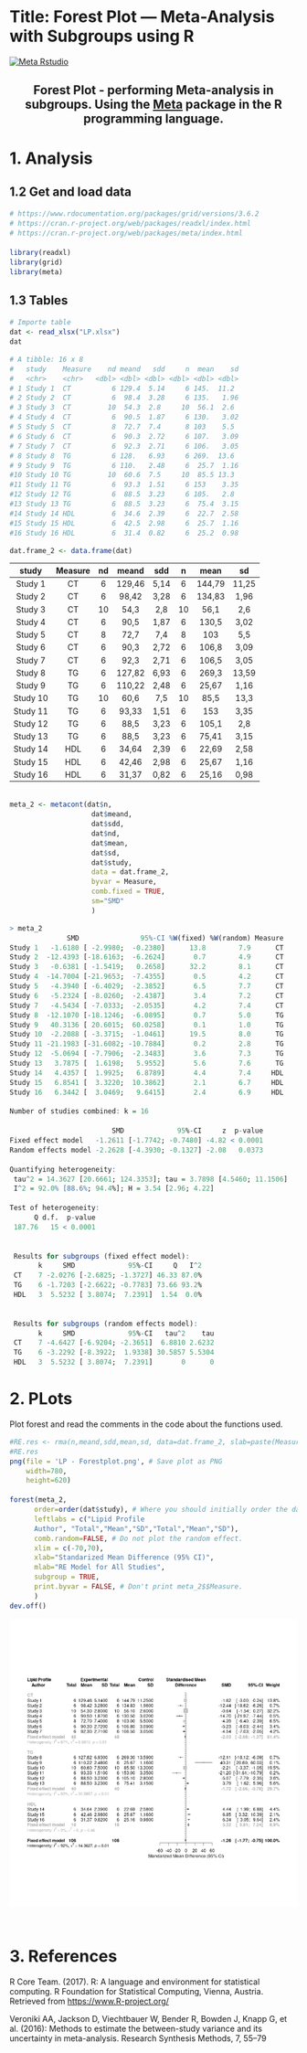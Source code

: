 # Title:  Forest Plot — Meta-Analysis with Subgroups using R


[![Meta Rstudio](https://img.shields.io/endpoint?url=https%3A%2F%2Frstudio.github.io%2Frstudio-shields%2Fcategory%2Fmeta.json)](https://community.rstudio.com/c/meta)
<h2 align="center"> Forest Plot - performing Meta-analysis in subgroups. Using the <a href="https://cran.r-project.org/web/packages/meta/index.html">Meta</a> package in the R programming language.</h2>

# 1. Analysis 

## 1.2 Get and load data

```R
# https://www.rdocumentation.org/packages/grid/versions/3.6.2
# https://cran.r-project.org/web/packages/readxl/index.html
# https://cran.r-project.org/web/packages/meta/index.html

library(readxl)
library(grid)
library(meta)
```


## 1.3 Tables

```R
# Importe table 
dat <- read_xlsx("LP.xlsx")
dat
```


```R
# A tibble: 16 x 8
#   study    Measure    nd meand   sdd     n  mean    sd
#   <chr>    <chr>   <dbl> <dbl> <dbl> <dbl> <dbl> <dbl>
# 1 Study 1  CT          6 129.4  5.14     6 145.  11.2 
# 2 Study 2  CT          6  98.4  3.28     6 135.   1.96
# 3 Study 3  CT         10  54.3  2.8     10  56.1  2.6 
# 4 Study 4  CT          6  90.5  1.87     6 130.   3.02
# 5 Study 5  CT          8  72.7  7.4      8 103    5.5 
# 6 Study 6  CT          6  90.3  2.72     6 107.   3.09
# 7 Study 7  CT          6  92.3  2.71     6 106.   3.05
# 8 Study 8  TG          6 128.   6.93     6 269.  13.6 
# 9 Study 9  TG          6 110.   2.48     6  25.7  1.16
#10 Study 10 TG         10  60.6  7.5     10  85.5 13.3 
#11 Study 11 TG          6  93.3  1.51     6 153    3.35
#12 Study 12 TG          6  88.5  3.23     6 105.   2.8 
#13 Study 13 TG          6  88.5  3.23     6  75.4  3.15
#14 Study 14 HDL         6  34.6  2.39     6  22.7  2.58
#15 Study 15 HDL         6  42.5  2.98     6  25.7  1.16
#16 Study 16 HDL         6  31.4  0.82     6  25.2  0.98
```
```R
dat.frame_2 <- data.frame(dat)
```
<center>

| study    | Measure | nd | meand  | sdd  | n  | mean   | sd    | 
|:--------:|:-------:|:--:|:------:|:----:|:--:|:------:|:-----:|
| Study 1  | CT      | 6  | 129,46 | 5,14 | 6  | 144,79 | 11,25 |
| Study 2  | CT      | 6  | 98,42  | 3,28 | 6  | 134,83 | 1,96  |
| Study 3  | CT      | 10 | 54,3   | 2,8  | 10 | 56,1   | 2,6   |
| Study 4  | CT      | 6  | 90,5   | 1,87 | 6  | 130,5  | 3,02  |
| Study 5  | CT      | 8  | 72,7   | 7,4  | 8  | 103    | 5,5   |
| Study 6  | CT      | 6  | 90,3   | 2,72 | 6  | 106,8  | 3,09  |
| Study 7  | CT      | 6  | 92,3   | 2,71 | 6  | 106,5  | 3,05  |
| Study 8  | TG      | 6  | 127,82 | 6,93 | 6  | 269,3  | 13,59 |
| Study 9  | TG      | 6  | 110,22 | 2,48 | 6  | 25,67  | 1,16  |
| Study 10 | TG      | 10 | 60,6   | 7,5  | 10 | 85,5   | 13,3  |
| Study 11 | TG      | 6  | 93,33  | 1,51 | 6  | 153    | 3,35  |
| Study 12 | TG      | 6  | 88,5   | 3,23 | 6  | 105,1  | 2,8   |
| Study 13 | TG      | 6  | 88,5   | 3,23 | 6  | 75,41  | 3,15  |
| Study 14 | HDL     | 6  | 34,64  | 2,39 | 6  | 22,69  | 2,58  |
| Study 15 | HDL     | 6  | 42,46  | 2,98 | 6  | 25,67  | 1,16  |
| Study 16 | HDL     | 6  | 31,37  | 0,82 | 6  | 25,16  | 0,98  |


</center>



```R

meta_2 <- metacont(dat$n,
                    dat$meand,
                    dat$sdd,
                    dat$nd,
                    dat$mean,
                    dat$sd,
                    dat$study,
                    data = dat.frame_2,
                    byvar = Measure,
                    comb.fixed = TRUE,
                    sm="SMD"
                    )
```
```R
> meta_2                    
              SMD               95%-CI %W(fixed) %W(random) Measure
Study 1   -1.6180 [ -2.9980;  -0.2380]      13.8        7.9      CT
Study 2  -12.4393 [-18.6163;  -6.2624]       0.7        4.9      CT
Study 3   -0.6381 [ -1.5419;   0.2658]      32.2        8.1      CT
Study 4  -14.7004 [-21.9653;  -7.4355]       0.5        4.2      CT
Study 5   -4.3940 [ -6.4029;  -2.3852]       6.5        7.7      CT
Study 6   -5.2324 [ -8.0260;  -2.4387]       3.4        7.2      CT
Study 7   -4.5434 [ -7.0333;  -2.0535]       4.2        7.4      CT
Study 8  -12.1070 [-18.1246;  -6.0895]       0.7        5.0      TG
Study 9   40.3136 [ 20.6015;  60.0258]       0.1        1.0      TG
Study 10  -2.2088 [ -3.3715;  -1.0461]      19.5        8.0      TG
Study 11 -21.1983 [-31.6082; -10.7884]       0.2        2.8      TG
Study 12  -5.0694 [ -7.7906;  -2.3483]       3.6        7.3      TG
Study 13   3.7875 [  1.6198;   5.9552]       5.6        7.6      TG
Study 14   4.4357 [  1.9925;   6.8789]       4.4        7.4     HDL
Study 15   6.8541 [  3.3220;  10.3862]       2.1        6.7     HDL
Study 16   6.3442 [  3.0469;   9.6415]       2.4        6.9     HDL

Number of studies combined: k = 16

                         SMD             95%-CI     z  p-value
Fixed effect model   -1.2611 [-1.7742; -0.7480] -4.82 < 0.0001
Random effects model -2.2628 [-4.3930; -0.1327] -2.08   0.0373

Quantifying heterogeneity:
 tau^2 = 14.3627 [20.6661; 124.3353]; tau = 3.7898 [4.5460; 11.1506]
 I^2 = 92.0% [88.6%; 94.4%]; H = 3.54 [2.96; 4.22]

Test of heterogeneity:
      Q d.f.  p-value
 187.76   15 < 0.0001


 Results for subgroups (fixed effect model):
       k     SMD             95%-CI     Q   I^2
 CT    7 -2.0276 [-2.6825; -1.3727] 46.33 87.0%
 TG    6 -1.7203 [-2.6622; -0.7783] 73.66 93.2%
 HDL   3  5.5232 [ 3.8074;  7.2391]  1.54  0.0%


 Results for subgroups (random effects model):
       k     SMD             95%-CI   tau^2    tau
 CT    7 -4.6427 [-6.9204; -2.3651]  6.8810 2.6232
 TG    6 -3.2292 [-8.3922;  1.9338] 30.5857 5.5304
 HDL   3  5.5232 [ 3.8074;  7.2391]       0      0


```


# 2. PLots
Plot forest and read the comments in the code about the functions used.

```R
#RE.res <- rma(n,meand,sdd,mean,sd, data=dat.frame_2, slab=paste(Measure))
#RE.res
png(file = 'LP - Forestplot.png', # Save plot as PNG
    width=780,
    height=620)

forest(meta_2,
      order=order(dat$study), # Where you should initially order the data. 
      leftlabs = c("Lipid Profile 
      Author", "Total","Mean","SD","Total","Mean","SD"),
      comb.random=FALSE, # Do not plot the random effect. 
      xlim = c(-70,70), 
      xlab="Standarized Mean Difference (95% CI)",
      mlab="RE Model for All Studies",
      subgroup = TRUE,
      print.byvar = FALSE, # Don't print meta_2$$Measure.
      )
dev.off()
```
<p align="center">
<img align="center" src="https://raw.githubusercontent.com/horberlan/forest-plot/main/LP%20-%20Forestplot.png">
</p>
<br>

# 3. References

  
  R Core Team. (2017). R: A language and environment for statistical computing. R Foundation for Statistical Computing, Vienna, Austria. Retrieved from https://www.R-project.org/

  Veroniki AA, Jackson D, Viechtbauer W, Bender R, Bowden J, Knapp G, et al. (2016): Methods to estimate the between-study variance and its uncertainty in meta-analysis. Research Synthesis Methods, 7, 55–79 
